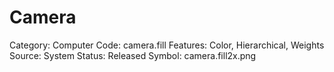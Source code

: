 # Camera

Category: Computer
Code: camera.fill
Features: Color, Hierarchical, Weights
Source: System
Status: Released
Symbol: camera.fill2x.png